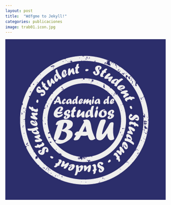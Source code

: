 ```yaml
---
layout: post
title:  "Wdfgme to Jekyll!"
categories: publicaciones
image: trab01.icon.jpg
---
```


![imagen](/img/trab01.jpg)